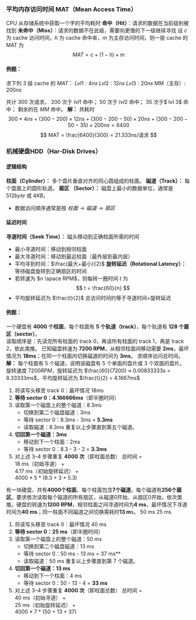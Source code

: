 ### 平均内存访问时间 MAT（Mean Access Time）
CPU 从存储系统中获取一个字的平均耗时
**命中（Hit）**：请求的数据在当前级别被找到
**未命中（Miss）**：请求的数据不在此级，需要向更慢的下一级继续寻找
设 $c$ 为 cache 访问时间，$h$ 为 cache 命中率，$m$ 为主存访问时间，则一层 cache 的 MAT 为
$$
MAT = c + (1-h) \times m
$$
#### 例题：
求下列 $3$ 级 cache 的 $MAT$：
$Lvl 1: 4ns$
$Lvl 2: 12ns$
$Lvl 3: 20ns$
MM（主存）:  $200 ns$

共计 $300$ 次请求，
$200$ 次于 $lvl 1$ 命中；
$50$ 次于 $lvl 2$ 命中；
$35$ 次于$ lvl 3$ 命中；
剩余的在 $MM$ 命中。
**解：**
共耗时 
$$
300 \times 4ns + (300-200) \times 12ns + (300-200-50) \times 20ns + (300-200-50-35) \times 200ns = 6400
$$
$$
MAT = \frac{6400}{300} = 21.333ns/请求
$$
### 机械硬盘HDD（Har-Disk Drives）
#### 逻辑结构
**柱面（Cylinder）：** 多个盘片垂直对齐的同心圆组成的柱面。
**磁道（Track）：** 每个盘面上的圆形轨道。
**扇区 （Sector）：** 磁盘上最小的数据单位，通常是 $512 byte$ 或 $4 KB$。
- 数据访问顺序通常是按 $柱面\rightarrow 磁道 \rightarrow 扇区$
#### 延迟时间
**寻道时间（Seek Time）：** 磁头移动到正确柱面所需的时间
- 最小寻道时间：移动到相邻柱面
- 最大寻道时间：移动到最远柱面（最外层到最内层）
- 平均寻到时间：$\frac{最大+最小}{2}$
**旋转延迟（Rotational Latency）：** 等待磁盘旋转到正确扇区的时间
- 若转速为 $n \space RPM$，则每转一圈时间 $t$ 为
$$
t = \frac{60}{n}
$$
- 平均旋转延迟为 $\frac{t}{2}$
总访问时间约等于寻道时间+旋转延迟
#### 例题：
一个硬盘有 **4000 个柱面**，每个柱面有 **5 个轨道（track）**，每个轨道有 **128 个扇区（sector）**。  
读取顺序是：先读完所有柱面的 track 0，再读所有柱面的 track 1，再是 track 2，依此类推。
已知磁盘转速为 **7200 RPM**，从相邻柱面间移动需要 **2ms**，最坏情况为 **18ms**；在同一个柱面内切换磁道的时间为 **3ms**。
求顺序访问总时间。
**解：**
每个柱面有 5 个磁道，说明该磁盘有 5 个单面的盘片或 3 个双面的盘片。
旋转速度 $7200 RPM$，旋转延迟为 $\frac{60}{7200} ≈ 0.00833333s = 8.33333ms$，平均旋转延迟为 $\frac{t}{2} = 4.1667ms$
1. 将读写头移至 track 0：最坏情况 18ms
2. **等待 sector 0：4.166666ms**（即半圈时间）
3. 读取第一个磁盘上的整个磁道：8.3ms
	- 切换到第二个磁盘磁道：3ms
	- 等待 sector 0：8.3ms - 3ms = **5.3ms**
	- 读取磁道：8.3ms
    重复以上步骤直到第五个磁道。
4. **切回第一个磁道：3ms**
	- 移动到下一个柱面：2ms
	- 等待 sector 0：8.3 - 3 - 2 = **3.3ms**
5. 对上述 3–4 步骤重复 **4000 次**（即柱面总数）
总时间 =  
18 ms（初始寻道） +  
4.17 ms（初始旋转延迟） +  
4000 * 5 * (8.3 + 3 + 5.3)  

有一块硬盘，共有**4000个柱面**，每个柱面包含**7个磁道**，每个磁道有**256个扇区**。要求依次读取每个磁道的所有扇区，从磁道0开始、从扇区0开始，依次类推。硬盘的转速为**1200 RPM**，相邻柱面之间寻道时间为**4 ms**，最坏情况下寻道时间为**40 ms**；同一柱面不同磁道之间切换需耗时**13 m**s。
50 ms 25 ms
1. 将读写头移至 track 0：最坏情况 40 ms
2. **等待 sector 0：25 ms**（即半圈时间）
3. 读取第一个磁盘上的整个磁道：50 ms
	- 切换到第二个磁盘磁道：13 ms
	- 等待 sector 0：50 ms - 13 ms = 37 ms**
	- 读取磁道：50 ms
    重复以上步骤直到第 7 个磁道。
4. **切回第一个磁道：13 ms**
	- 移动到下一个柱面：4 ms
	- 等待 sector 0：50 - 13 - 4 = **33 ms**
5. 对上述 3–4 步骤重复 **4000 次**（即柱面总数）
总时间 =  
40 ms（初始寻道） +  
25 ms（初始旋转延迟） +  
4000 * 7 * (50 + 13 + 37)  
